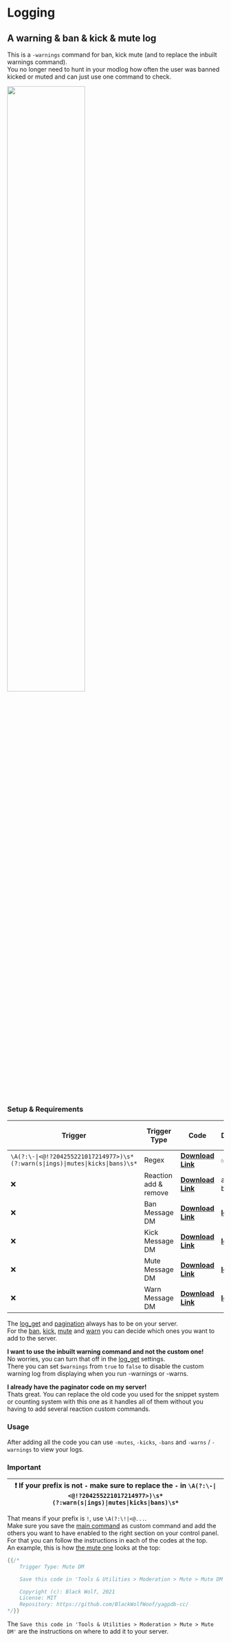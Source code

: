 # Logging


## A warning & ban & kick & mute log

This is a `-warnings` command for ban, kick mute (and to replace the inbuilt warnings command).  
You no longer need to hunt in your modlog how often the user was banned kicked or muted and can just use one command to check.  

<img src="../../assets/Logging/logs.gif?raw=true" width="60%"/>


### Setup & Requirements

Trigger|Trigger Type|Code|Dependencies|Custom Command Settings
---|---|---|---|---
`\A(?:\-\|<@!?204255221017214977>)\s*(?:warn(s\|ings)\|mutes\|kicks\|bans)\s*`|Regex|**[Download Link](log_get.yag)**|✅|❌
❌|Reaction add & remove|**[Download Link](pagination.yag)**|any of the below codes|❌
❌|Ban Message DM|**[Download Link](banlog_set.yag)**|**[log_get](log_get.yag)**|❌
❌|Kick Message DM|**[Download Link](kicklog_set.yag)**|**[log_get](log_get.yag)**|❌
❌|Mute Message DM|**[Download Link](mutelog_set.yag)**|**[log_get](log_get.yag)**|❌
❌|Warn Message DM|**[Download Link](warnlog_set.yag)**|**[log_get](log_get.yag)**|❌

The [log_get](log_get.yag) and [pagination](pagination.yag) always has to be on your server.  
For the [ban](banlog_set.yag), [kick](kicklog_set.yag), [mute](mutelog_set.yag) and [warn](warnlog_set.yag) you can decide which ones you want to add to the server.  


**I want to use the inbuilt warning command and not the custom one!**  
No worries, you can turn that off in the [log_get](log_get.yag) settings.  
There you can set `$warnings` from `true` to `false` to disable the custom warning log from displaying when you run -warnings or -warns.  

**I already have the paginator code on my server!**  
Thats great. You can replace the old code you used for the snippet system or counting system with this one as it handles all of them without you having to add several reaction custom commands.

### Usage

After adding all the code you can use `-mutes`, `-kicks`, `-bans` and `-warns` / `-warnings` to view your logs.  

### Important

| ❗ If your prefix is not `-` make sure to replace the `-` in `\A(?:\-\|<@!?204255221017214977>)\s*(?:warn(s\|ings)\|mutes\|kicks\|bans)\s*`|
| ---- |

That means if your prefix is `!`, use `\A(?:\!|<@...`.  
Make sure you save the [main command](log_get.yag) as custom command and add the others you want to have enabled to the right section on your control panel.  
For that you can follow the instructions in each of the codes at the top.  
An example, this is how [the mute one](mutelog_set.yag) looks at the top:  
```go
{{/*
	Trigger Type: Mute DM

	Save this code in 'Tools & Utilities > Moderation > Mute > Mute DM'

	Copyright (c): Black Wolf, 2021
	License: MIT
	Repository: https://github.com/BlackWolfWoof/yagpdb-cc/
*/}}
```
The `Save this code in 'Tools & Utilities > Moderation > Mute > Mute DM'` are the instructions on where to add it to your server.
